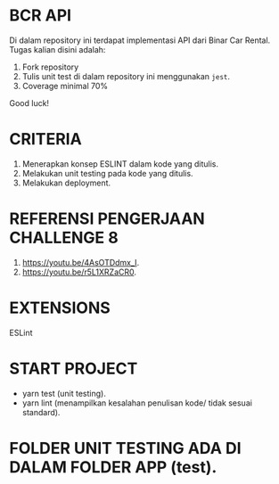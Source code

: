 # BCR API

Di dalam repository ini terdapat implementasi API dari Binar Car Rental.
Tugas kalian disini adalah:
1. Fork repository
2. Tulis unit test di dalam repository ini menggunakan `jest`.
3. Coverage minimal 70%

Good luck!

# CRITERIA
1. Menerapkan konsep ESLINT dalam kode yang ditulis.
2. Melakukan unit testing pada kode yang ditulis.
3. Melakukan deployment.

# REFERENSI PENGERJAAN CHALLENGE 8
1. https://youtu.be/4AsOTDdmx_I.
2. https://youtu.be/r5L1XRZaCR0.

# EXTENSIONS
ESLint

# START PROJECT
- yarn test (unit testing).
- yarn lint (menampilkan kesalahan penulisan kode/ tidak sesuai standard).

# FOLDER UNIT TESTING ADA DI DALAM FOLDER APP (__test__).
